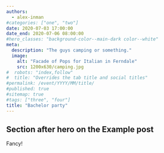 ```yaml
---
authors:
  - alex-inman
#categories: ["one", "two"]
date: 2020-07-03 17:00:00
date_end: 2020-07-06 08:00:00
#hero_classes: "background-color--main-dark color--white"
meta:
  description: "The guys camping or something."
  image:
    alt: "Facade of Pops for Italian in Ferndale"
    src: 1200x630/camping.jpg
#  robots: "index,follow"
#  title: "Overrides the tab title and social titles"
#permalink: /event/YYYY/MM/title/
#published: true
#sitemap: true
#tags: ["three", "four"]
title: "Bachelor party"
---
```


## Section after hero on the Example post

Fancy!
